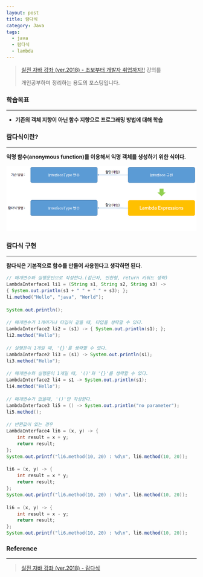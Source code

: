 ```yaml
---
layout: post
title: 람다식
category: Java
tags:
  - java
  - 람다식
  - lambda
---
```




> [실전 자바 강좌 (ver.2018) - 초보부터 개발자 취업까지!!](https://www.inflearn.com/course/%EC%8B%A4%EC%A0%84-%EC%9E%90%EB%B0%94_java-renew/) 강의를
>
> 개인공부하며 정리하는 용도의 포스팅입니다.



### 학습목표

---

- **기존의 객체 지향이 아닌 함수 지향으로 프로그래밍 방법에 대해 학습**



### 람다식이란?

---

**익명 함수(anonymous function)를 이용해서 익명 객체를 생성하기 위한 식이다.**



![lambda1](/assets/Java/lambda1.png)







### 람다식 구현

---

**람다식은 기본적으로 함수를 만들어 사용한다고 생각하면 된다.**



```java
// 매개변수와 실행문만으로 작성한다.(접근자, 반환형, return 키워드 생략)
LambdaInterface1 li1 = (String s1, String s2, String s3) ->
{ System.out.println(s1 + " " + " " + s3); };
li.method("Hello", "java", "World");

System.out.println();

// 매개변수가 1개이거나 타입이 같을 때, 타입을 생략할 수 있다.
LambdaInterface2 li2 = (s1) -> { System.out.println(s1); };
li2.method("Hello");

// 실행문이 1개일 때, '{}'를 생략할 수 있다.
LambdaInterface2 li3 = (s1) -> System.out.println(s1);
li3.method("Hello");

// 매개변수와 실행문이 1개일 때, '()'와 '{}'를 생략할 수 있다.
LambdaInterface2 li4 = s1 -> System.out.println(s1);
li4.method("Hello");

// 매개변수가 없을때, '()'만 작성한다.
LambdaInterface3 li5 = () -> System.out.println("no parameter");
li5.method();

// 반환값이 있는 경우
LambdaInterface4 li6 = (x, y) -> {
    int result = x + y;
    return result;
};
System.out.printf("li6.method(10, 20) : %d\n", li6.method(10, 20));

li6 = (x, y) -> {
    int result = x * y;
    return result;
};
System.out.printf("li6.method(10, 20) : %d\n", li6.method(10, 20));

li6 = (x, y) -> {
    int result = x - y;
    return result;
};
System.out.printf("li6.method(10, 20) : %d\n", li6.method(10, 20));
```





### Reference

---

> [실전 자바 강좌 (ver.2018) - 람다식](https://www.inflearn.com/course/%EC%8B%A4%EC%A0%84-%EC%9E%90%EB%B0%94_java-renew/%EB%9E%8C%EB%8B%A4%EC%8B%9D/)

